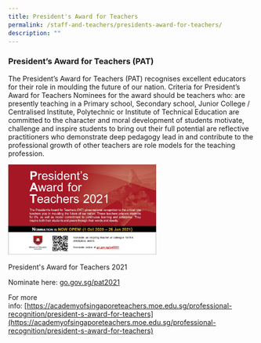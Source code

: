 ```yaml
---
title: President's Award for Teachers
permalink: /staff-and-teachers/presidents-award-for-teachers/
description: ""
---
```

### President’s Award for Teachers (PAT)
  
The President’s Award for Teachers (PAT) recognises excellent educators for their role in moulding the future of our nation. Criteria for President’s Award for Teachers Nominees for the award should be teachers who: are presently teaching in a Primary school, Secondary school, Junior College / Centralised Institute, Polytechnic or Institute of Technical Education are committed to the character and moral development of students motivate, challenge and inspire students to bring out their full potential are reflective practitioners who demonstrate deep pedagogy lead in and contribute to the professional growth of other teachers are role models for the teaching profession.

<img src="/images/pat1.png" style="width:60%">

President's Award for Teachers 2021

Nominate here: [go.gov.sg/pat2021](http://go.gov.sg/pat2021)

For more info: [https://academyofsingaporeteachers.moe.edu.sg/professional-recognition/president-s-award-for-teachers](https://academyofsingaporeteachers.moe.edu.sg/professional-recognition/president-s-award-for-teachers)